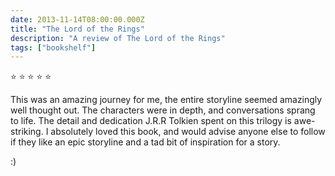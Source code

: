 ```yaml
---    
date: 2013-11-14T08:00:00.000Z
title: "The Lord of the Rings"
description: "A review of The Lord of the Rings"
tags: ["bookshelf"]
---   
```

⭐ ⭐ ⭐ ⭐ ⭐ 

This was an amazing journey for me, the entire storyline seemed amazingly well thought out. 
The characters were in depth, and conversations sprang to life. The detail and dedication J.R.R Tolkien spent on this trilogy is awe-striking. 
I absolutely loved this book, and would advise anyone else to follow if they like an epic storyline and a tad bit of inspiration for a story. 

:) 
